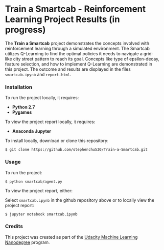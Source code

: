 # Train a Smartcab - Reinforcement Learning Project Results (in progress)

The **Train a Smartcab** project demonstrates the concepts involved with reinforcement learning through a simulated environment. The Smartcab utilizes Q-Learning to find the optimal policies it needs to navigate a grid-like city street pattern to reach its goal. Concepts like type of epsilon-decay, feature selection, and how to implement Q-Learning are demonstrated in this project. The outcome and results are displayed in the files `smartcab.ipynb` and `report.html`.

### Installation

To run the project locally, it requires:
- **Python 2.7**
- **Pygames**

To view the project report locally, it requires:
- **Anaconda Jupyter**

To install locally, download or clone this repository:

`$ git clone https://github.com/stephenchu530/Train-a-Smartcab.git`

### Usage

To run the project:

`$ python smartcab/agent.py`

To view the project report, either:

Select `smartcab.ipynb` in the github repository above or to locally view the project report:

`$ jupyter notebook smartcab.ipynb`

### Credits

This project was created as part of the [Udacity Machine Learning Nanodegree](https://www.udacity.com/course/machine-learning-engineer-nanodegree--nd009) program.

